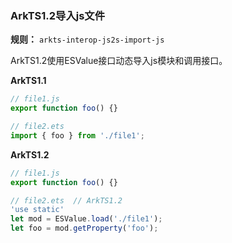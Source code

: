 ### ArkTS1.2导入js文件

**规则：** `arkts-interop-js2s-import-js`

ArkTS1.2使用ESValue接口动态导入js模块和调用接口。

**ArkTS1.1**
```typescript
// file1.js
export function foo() {}

// file2.ets
import { foo } from './file1';
```

**ArkTS1.2**
```typescript
// file1.js
export function foo() {}

// file2.ets  // ArkTS1.2
'use static'
let mod = ESValue.load('./file1');
let foo = mod.getProperty('foo');
```